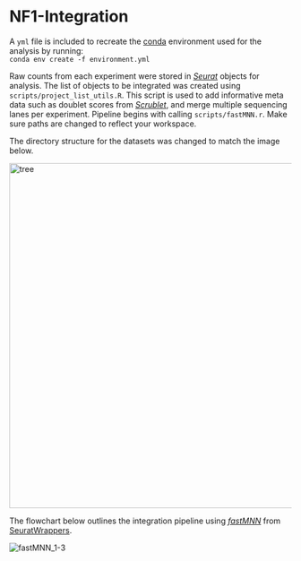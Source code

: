 # NF1-Integration

A `yml` file is included to recreate the [conda](https://www.anaconda.com) environment used for the analysis by running:   
`conda env create -f environment.yml`

Raw counts from each experiment were stored in [_Seurat_](https://satijalab.org/seurat/) objects for analysis. The list of objects to be integrated was created using `scripts/project_list_utils.R`. This script is used to add informative meta data such as doublet scores from [_Scrublet_](https://github.com/swolock/scrublet), and merge multiple sequencing lanes per experiment. Pipeline begins with calling `scripts/fastMNN.r`. Make sure paths are changed to reflect your workspace. 

The directory structure for the datasets was changed to match the image below. 

<img width="616" alt="tree" src="https://user-images.githubusercontent.com/28969387/137403494-aab3b6a8-e416-49ec-bd9c-fa58c9c0fce4.png">



The flowchart below outlines the integration pipeline using [_fastMNN_](https://marionilab.github.io/FurtherMNN2018/theory/description.html) from [SeuratWrappers](https://github.com/satijalab/seurat-wrappers). 


![fastMNN_1-3](https://user-images.githubusercontent.com/28969387/137391455-29614234-6615-4aa6-9c0a-d8ea438da26c.png)



